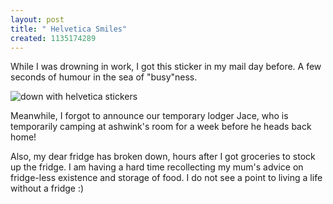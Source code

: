 ```yaml
--- 
layout: post
title: " Helvetica Smiles"
created: 1135174289
---
```

While I was drowning in work, I got this sticker in my mail day before.  A few seconds of humour in the sea of "busy"ness.  

<img src="/images/sticker.jpg" alt="down with helvetica stickers"/>

Meanwhile, I forgot to announce our temporary lodger Jace, who is temporarily camping at ashwink's room for a week before he heads back home! 

Also, my dear fridge has broken down, hours after I got groceries to stock up the fridge. I am having a hard time recollecting my mum's advice on fridge-less existence and storage of food. I do not see a point to living a life without a fridge :)


